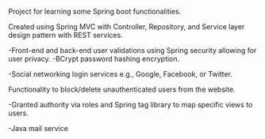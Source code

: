 Project for learning some Spring boot functionalities.

Created using Spring MVC with Controller, Repository, and Service layer design pattern with REST services.

-Front-end and back-end user validations using Spring security allowing for user privacy. 
-BCrypt password hashing encryption. 

-Social networking login services e.g., Google, Facebook, or Twitter.

Functionality to block/delete unauthenticated users from the website. 

-Granted authority via roles and Spring tag library to map specific views to users.

-Java mail service
